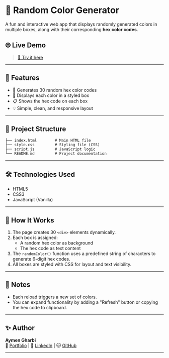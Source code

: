# 🎨 Random Color Generator

A fun and interactive web app that displays randomly generated colors in multiple boxes, along with their corresponding **hex color codes**.

## 🌐 Live Demo

> [🔗 Try it here](https://aym3ngharbi.github.io/Random-Color-Generator/)  
---

## 🚀 Features

- 🎲 Generates 30 random hex color codes
- 🎨 Displays each color in a styled box
- 📋 Shows the hex code on each box
- 💡 Simple, clean, and responsive layout

---

## 📁 Project Structure

```plaintext
├── index.html        # Main HTML file
├── style.css         # Styling file (CSS)
├── script.js         # JavaScript logic
└── README.md         # Project documentation
```

---

## 🛠️ Technologies Used

- HTML5
- CSS3
- JavaScript (Vanilla)

---

## 🧠 How It Works

1. The page creates 30 `<div>` elements dynamically.
2. Each box is assigned:
   - A random hex color as background
   - The hex code as text content
3. The `randomColor()` function uses a predefined string of characters to generate 6-digit hex codes.
4. All boxes are styled with CSS for layout and text visibility.

---

## 📌 Notes

- Each reload triggers a new set of colors.
- You can expand functionality by adding a "Refresh" button or copying the hex code to clipboard.

---

## ✨ Author

**Aymen Gharbi**  
🔗 [Portfolio](https://aym3ngharbi.github.io/Portfolio/) | 💼 [LinkedIn](https://www.linkedin.com/in/gharbi-aymen/) | 🐱 [GitHub](https://github.com/Aym3nGharbi)

---